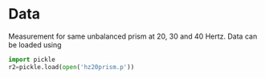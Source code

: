 # Data
Measurement for same unbalanced prism at 20, 30 and 40 Hertz.
Data can be loaded using
```python
import pickle
r2=pickle.load(open('hz20prism.p'))
```